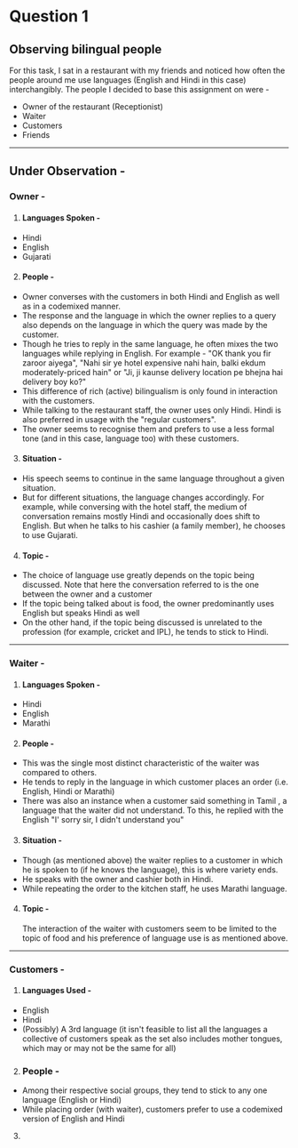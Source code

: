 # Question 1 

## Observing bilingual people

For this task, I sat in a restaurant with my friends and noticed how often the people around me use languages (English and Hindi in this case)
interchangibly. The people I decided to base this assignment on were -
 * Owner of the restaurant (Receptionist)
 * Waiter 
 * Customers
 * Friends

---

## Under Observation -
### Owner -

1. #### Languages Spoken - 
 *  Hindi
 *  English
 *  Gujarati

2. #### People - 
 * Owner converses with the customers in both Hindi and English as well as in a codemixed manner. 
 * The response and the language in which the owner replies to a query also depends on the language in which the query was made by the customer. 
 * Though he tries to reply in the same language, he often mixes the two languages while replying in English. For example - "OK thank you fir zaroor aiyega", "Nahi sir ye hotel expensive nahi hain, balki ekdum moderately-priced hain"  or "Ji, ji kaunse delivery location pe bhejna hai delivery boy ko?" 
 * This difference of rich (active) bilingualism is only found in interaction with the customers.
 * While talking to the restaurant staff, the owner uses only Hindi. Hindi is also preferred in usage with the "regular customers".
 * The owner seems to recognise them and prefers to use a less formal tone (and in this case, language too) with these customers.

3. #### Situation - 
 * His speech seems to continue in the same language throughout a given situation. 
 * But for different situations, the language changes accordingly. For example, while conversing with the hotel staff, the medium of conversation remains mostly Hindi and occasionally does shift to English. But when he talks to his cashier (a family member), he chooses to use Gujarati. 

4. #### Topic -
 *  The choice of language use greatly depends on the topic being discussed. Note that here the conversation referred to is the one between the owner and a customer
 *  If the topic being talked about is food, the owner predominantly uses English but speaks Hindi as well
 *  On the other hand, if the topic being discussed is unrelated to the profession (for example, cricket and IPL), he tends to stick to Hindi.

---

### Waiter - 

1. #### Languages Spoken - 
 * Hindi
 * English
 * Marathi

2. #### People - 
 * This was the single most distinct characteristic of the waiter was compared to others. 
 * He tends to reply in the language in which customer places an order (i.e. English, Hindi or Marathi)
 * There was also an instance when a customer said something in Tamil , a language that the waiter did not understand. To  this, he replied with the English "I' sorry sir, I didn't understand you"

3. #### Situation - 
 * Though (as mentioned above) the waiter replies to a customer in which he is spoken to (if he knows the language), this is where variety ends.
 * He speaks with the owner and cashier both in Hindi.
 * While repeating the order to the kitchen staff, he uses Marathi language.

4. #### Topic - 
   The interaction of the waiter with customers seem to be limited to the topic of food and his preference of language use is as mentioned above.

--- 

### Customers - 

1. #### Languages Used - 
* English
* Hindi
* (Possibly) A 3rd language (it isn't feasible to list all the languages a collective of customers speak as the set also includes mother tongues, which may or may not be the same for all)  

2.  ### People - 
* Among their respective social groups, they tend to stick to any one language (English or Hindi)
* While placing order (with waiter), customers prefer to use a codemixed version of English and Hindi 

3.  

